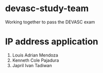 # devasc-study-team
Working together to pass the DEVASC exam

# IP address application

1. Louis Adrian Mendoza
1. Kenneth Cole Pajadura
1. Japril Ivan Tadiwan 
